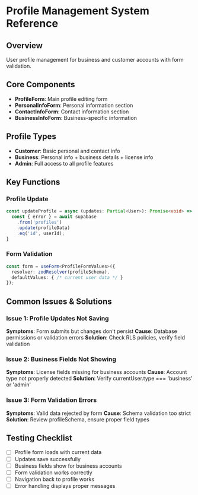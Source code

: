 
# Profile Management System Reference

## Overview
User profile management for business and customer accounts with form validation.

## Core Components
- **ProfileForm**: Main profile editing form
- **PersonalInfoForm**: Personal information section
- **ContactInfoForm**: Contact information section
- **BusinessInfoForm**: Business-specific information

## Profile Types
- **Customer**: Basic personal and contact info
- **Business**: Personal info + business details + license info
- **Admin**: Full access to all profile features

## Key Functions

### Profile Update
```typescript
const updateProfile = async (updates: Partial<User>): Promise<void> => {
  const { error } = await supabase
    .from('profiles')
    .update(profileData)
    .eq('id', userId);
}
```

### Form Validation
```typescript
const form = useForm<ProfileFormValues>({
  resolver: zodResolver(profileSchema),
  defaultValues: { /* current user data */ }
});
```

## Common Issues & Solutions

### Issue 1: Profile Updates Not Saving
**Symptoms**: Form submits but changes don't persist
**Cause**: Database permissions or validation errors
**Solution**: Check RLS policies, verify field validation

### Issue 2: Business Fields Not Showing
**Symptoms**: License fields missing for business accounts
**Cause**: Account type not properly detected
**Solution**: Verify currentUser.type === 'business' or 'admin'

### Issue 3: Form Validation Errors
**Symptoms**: Valid data rejected by form
**Cause**: Schema validation too strict
**Solution**: Review profileSchema, ensure proper field types

## Testing Checklist
- [ ] Profile form loads with current data
- [ ] Updates save successfully
- [ ] Business fields show for business accounts
- [ ] Form validation works correctly
- [ ] Navigation back to profile works
- [ ] Error handling displays proper messages
